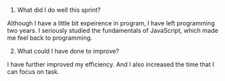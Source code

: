 1. What did I do well this sprint?

Although I have a little bit expeirence in program, I have left programming two years. 
I seriously studied the fundamentals of JavaScript, which made me feel back to programming.

2. What could I have done to improve?

I have further improved my efficiency. And I also increased the time that I can focus on task.